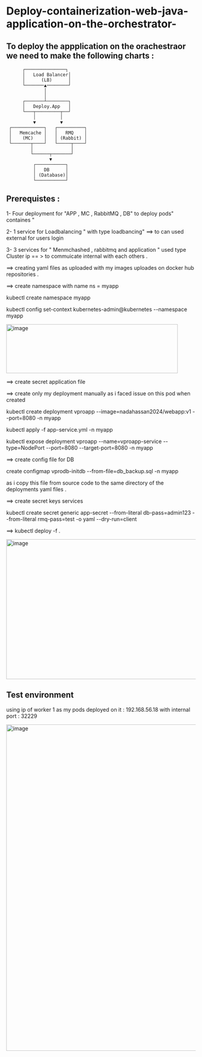 # Deploy-containerization-web-java-application-on-the-orchestrator-

## To  deploy the appplication on the orachestraor we need to make the following charts : 

          ┌───────────────┐
          │   Load Balancer│
          │      (LB)      │
          └───────▲────────┘
                  │
                  │
          ┌───────┴────────┐
          │   Deploy.App   │
          └───┬─────────┬──┘
              │         │
              ▼         ▼
     ┌────────────┐   ┌──────────┐
     │   Memcache │   │   RMQ    │
     │    (MC)    │   │ (Rabbit) │
     └───────┬────┘   └─────┬────┘
             │              │
             └──────┬───────┘
                    ▼
              ┌───────────┐
              │   DB      │
              │ (Database)│
              └───────────┘


## Prerequistes : 

1-  Four deployment for "APP , MC , RabbitMQ , DB" to deploy pods" containes " 

2-  1 service for Loadbalancing " with type loadbancing" ==> to can used external for users login 

3-  3 services for " Menmchashed , rabbitmq and application "  used type Cluster ip  == > to commuicate internal with each others .

==> creating yaml files as uploaded with my images uploades on docker hub repositories .

==> create namespace with name ns = myapp 

 kubectl create namespace myapp

 kubectl config set-context kubernetes-admin@kubernetes --namespace myapp

<img width="456" height="130" alt="image" src="https://github.com/user-attachments/assets/98ec2ee4-4ff3-41d8-83db-a987769c4396" />

==> create secret application file 

==> create only my deployment manually as i faced issue on this pod when created 

 kubectl create deployment vproapp   --image=nadahassan2024/webapp:v1   --port=8080   -n myapp

 kubectl apply -f app-service.yml -n myapp

  kubectl expose deployment vproapp   --name=vproapp-service   --type=NodePort   --port=8080   --target-port=8080   -n myapp

==> create config file for DB 

 create configmap vprodb-initdb   --from-file=db_backup.sql   -n myapp

as i copy this file from  source code to the same directory of the deployments yaml files .

==> create secret keys services 

kubectl create secret generic app-secret --from-literal db-pass=admin123 --from-literal rmq-pass=test -o yaml --dry-run=client

==> kubectl deploy -f . 

<img width="1272" height="371" alt="image" src="https://github.com/user-attachments/assets/01d293f4-4306-422a-8cff-07d097ae3495" />

## Test environment 

 using ip of worker 1 as my pods deployed on it : 192.168.56.18 with internal port : 32229  

<img width="1808" height="865" alt="image" src="https://github.com/user-attachments/assets/3a58b872-4c64-4fa7-a9d2-670514037d98" />




